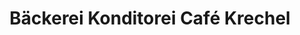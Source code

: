 ---
title: "Bäckerei Konditorei Café Krechel"
url: /sankt-goar/baeckerei-konditorei-cafe-krechel/
shop: Bäckerei
---
